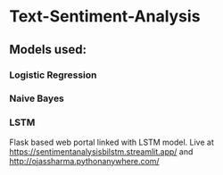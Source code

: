 # Text-Sentiment-Analysis
## Models used:
### Logistic Regression

### Naive Bayes
### LSTM
Flask based web portal linked with LSTM model.
Live at https://sentimentanalysisbilstm.streamlit.app/
and http://ojassharma.pythonanywhere.com/
